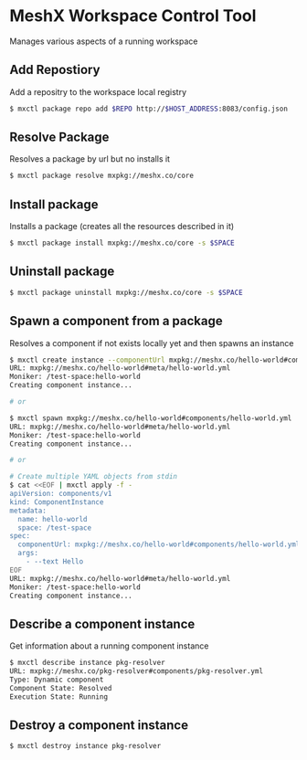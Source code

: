 # MeshX Workspace Control Tool
Manages various aspects of a running workspace

## Add Repostiory
Add a repositry to the workspace local registry

```bash
$ mxctl package repo add $REPO http://$HOST_ADDRESS:8083/config.json
```

## Resolve Package
Resolves a package by url but no installs it

```bash
$ mxctl package resolve mxpkg://meshx.co/core
```

## Install package
Installs a package (creates all the resources described in it)

```bash
$ mxctl package install mxpkg://meshx.co/core -s $SPACE
```

## Uninstall package
```bash
$ mxctl package uninstall mxpkg://meshx.co/core -s $SPACE
```

## Spawn a component from a package
Resolves a component if not exists locally yet and then spawns an instance

```bash
$ mxctl create instance --componentUrl mxpkg://meshx.co/hello-world#components/hello-world.yml
URL: mxpkg://meshx.co/hello-world#meta/hello-world.yml
Moniker: /test-space:hello-world
Creating component instance...

# or

$ mxctl spawn mxpkg://meshx.co/hello-world#components/hello-world.yml
URL: mxpkg://meshx.co/hello-world#meta/hello-world.yml
Moniker: /test-space:hello-world
Creating component instance...

# or

# Create multiple YAML objects from stdin
$ cat <<EOF | mxctl apply -f -
apiVersion: components/v1
kind: ComponentInstance
metadata:
  name: hello-world
  space: /test-space
spec:
  componentUrl: mxpkg://meshx.co/hello-world#components/hello-world.yml
  args:
    - --text Hello
EOF
URL: mxpkg://meshx.co/hello-world#meta/hello-world.yml
Moniker: /test-space:hello-world
Creating component instance...
```

## Describe a component instance
Get information about a running component instance

```bash
$ mxctl describe instance pkg-resolver
URL: mxpkg://meshx.co/pkg-resolver#components/pkg-resolver.yml
Type: Dynamic component
Component State: Resolved
Execution State: Running
```

## Destroy a component instance

```bash
$ mxctl destroy instance pkg-resolver
```